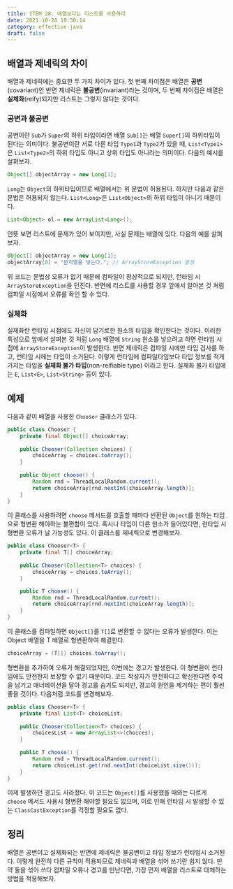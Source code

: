 ```yaml
---
title: ITEM 28. 배열보다는 리스트를 사용하라
date: 2021-10-20 19:30:14
category: effective-java
draft: false
---
```


## 배열과 제네릭의 차이

배열과 제네릭에는 중요한 두 가지 차이가 있다. 첫 번째 차이점은 배열은 **공변**(covariant)인 반면 제네릭은 **불공변**(invariant)라는 것이며, 두 번째 차이점은 배열은 **실체화**(reify)되지만 리스트는 그렇지 않다는 것이다.

### 공변과 불공변

공변이란 `Sub`가 `Super`의 하위 타입이라면 배열 `Sub[]`는 배열 `Super[]`의 하위타입이 된다는 의미이다. 불공변이란 서로 다른 타입 `Type1`과 `Type2`가 있을 때, `List<Type1>`은 `List<Type2>`의 하위 타입도 아니고 상위 타입도 아니라는 의미이다. 다음의 예시를 살펴보자.

```java
Object[] objectArray = new Long[1];
```

`Long`는 `Object`의 하위타입이므로 배열에서는 위 문법이 허용된다. 하지만 다음과 같은 문법은 허용되지 않는다. `List<Long>`은 `List<Object>`의 하위 타입이 아니기 때문이다.

```java
List<Object> ol = new ArrayList<Long>();
```

언뜻 보면 리스트에 문제가 있어 보이지만, 사실 문제는 배열에 있다. 다음의 예를 살펴보자.

```java
Object[] objectArray = new Long[1];
objectArray[0] = "문자열을 넣는다."; // ArrayStoreException 발생
```

위 코드는 문법상 오류가 없기 때문에 컴파일이 정상적으로 되지만, 런타임 시 `ArrayStoreException`을 던진다. 반면에 리스트를 사용할 경우 앞에서 알아본 것 처럼 컴파일 시점에서 오류를 확인 할 수 있다.

### 실체화

실체화란 런타임 시점에도 자신이 담기로한 원소의 타입을 확인한다는 것이다. 이러한 특성으로 앞에서 살펴본 것 처럼 `Long` 배열에 `String` 원소를 넣으려고 하면 런타임 시점에 `ArrayStoreException`이 발생한다. 반면 제네릭은 컴파일 시에만 타입 검사를 하고, 런타임 시에는 타입이 소거된다. 이렇게 런타임에 컴파일타임보다 타입 정보를 적게 가지는 타입을 **실체화 불가 타입**(non-reifiable type) 이라고 한다. 실체화 불가 타입에는 `E`, `List<E>`, `List<String>` 등이 있다.

## 예제

다음과 같이 배열을 사용한 `Chooser` 클래스가 있다.

```java
public class Chooser {
    private final Object[] choiceArray;
    
    public Chooser(Collection choices) {
        choiceArray = choices.toArray();
    }
    
    public Object choose() {
        Random rnd = ThreadLocalRandom.current();
        return choiceArray[rnd.nextInt(choiceArray.length)];
    }
}
```

이 클래스를 사용하려면 `choose` 메서드를 호출할 때마다 반환된 `Object`를 원하는 타입으로 형변환 해야하는 불편함이 있다. 혹시나 타입이 다른 원소가 들어있다면, 런타임 시 형변환 오류가 날 가능성도 있다. 이 클래스를 제네릭으로 변경해보자.

```java
public class Chooser<T> {
    private final T[] choiceArray;
    
    public Chooser(Collection<T> choices) {
        choiceArray = choices.toArray();
    }

    public T choose() {
        Random rnd = ThreadLocalRandom.current();
        return choiceArray[rnd.nextInt(choiceArray.length)];
    }
}
```

이 클래스를 컴파일하면 `Object[]`를 `T[]`로 변환할 수 없다는 오류가 발생한다. 이는 Object 배열을 T 배열로 형변환하여 해결한다.

```java
choiceArray = (T[]) choices.toArray();
```

형변환을 추가하여 오류가 해결되었지만, 이번에는 경고가 발생한다. 이 형변환이 런타임에도 안전한지 보장할 수 없기 때문이다. 코드 작성자가 안전하다고 확신한다면 주석을 남기고 애너테이션을 달아 경고를 숨겨도 되지만, 경고의 원인을 제거하는 편이 훨씬 좋을 것이다. 다음처럼 코드를 변경해보자.

```java
public class Chooser<T> {
    private final List<T> choiceList;
    
    public Chooser(Collection<T> choices) {
        choicesList = new ArrayList<>(choices);
    }
    
    public T choose() {
        Random rnd = ThreadLocalRandom.current();
        return choiceList.get(rnd.nextInt(choiceList.size()));
    }
}
```

이제 발생하던 경고도 사라졌다. 이 코드는 `Object[]`를 사용했을 때와는 다르게 `choose` 메서드 사용시 형변환 해야할 필요도 없으며, 이로 인해 런타임 시 발생할 수 있는 `ClassCastException`를 걱정할 필요도 없다.

## 정리

배열은 공변이고 실체화되는 반면에 제네릭은 불공변이고 타입 정보가 런타임시 소거된다. 이렇게 완전히 다른 규칙이 적용되므로 제네릭과 배열을 섞어 쓰기란 쉽지 않다. 만약 둘을 섞어 쓰다 컴파일 오류나 경고를 만난다면, 가장 먼저 배열을 리스트로 대체하는 방법을 적용해보자.